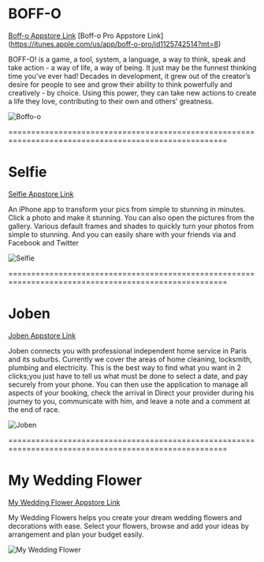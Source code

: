 # BOFF-O
[Boff-o Appstore Link](https://itunes.apple.com/us/app/boff-o/id1125696044?mt=8)
[Boff-o Pro Appstore Link] (https://itunes.apple.com/us/app/boff-o-pro/id1125742514?mt=8)

BOFF-O! is a game, a tool, system, a language, a way to think, speak and take action - a way of life, a way of being. It just may be the funnest thinking time you’ve ever had! Decades in development, it grew out of the creator’s desire for people to see and grow their ability to think powerfully and creatively - by choice. Using this power, they can take new actions to create a life they love, contributing to their own and others’ greatness.

![Boffo-o](http://a4.mzstatic.com/us/r30/Purple30/v4/77/fe/3f/77fe3ff6-0bc9-e303-3270-d2100d3f1280/screen322x572.jpeg)

======================================================================================================

# Selfie
[Selfie Appstore Link](https://itunes.apple.com/us/app/selfie-beauty-photo-editor/id781409730?mt=8)

An iPhone app to transform your pics from simple to stunning in minutes. Click a photo and make it stunning. You can also open the pictures from the gallery. Various default frames and shades to quickly turn your photos from simple to stunning. And you can easily share with your friends via and Facebook and Twitter

![Selfie](http://a2.mzstatic.com/us/r30/Purple6/v4/ac/b8/84/acb884fd-72eb-ed8d-ba9d-541a718be503/screen322x572.jpeg)

======================================================================================================

# Joben
[Joben Appstore Link](https://itunes.apple.com/us/app/joben/id1013010587?mt=8)

Joben connects you with professional independent home service in Paris and its suburbs. Currently we cover the areas of home cleaning, locksmith, plumbing and electricity. This is the best way to find what you want in 2 clicks;you just have to tell us what must be done to select a date, and pay securely from your phone. You can then use the application to manage all aspects of your booking, check the arrival in Direct your provider during his journey to you, communicate with him, and leave a note and a comment at the end of race.

![Joben](http://a3.mzstatic.com/us/r30/Purple30/v4/7e/0d/7a/7e0d7a70-92c3-d5d4-9e8f-e8f663d99dc2/screen322x572.jpeg)

======================================================================================================



# My Wedding Flower
[My Wedding Flower Appstore Link](https://itunes.apple.com/us/app/my-wedding-flowers/id961352079?mt=8)

My Wedding Flowers helps you create your dream wedding flowers and decorations with ease. Select your flowers, browse and add your ideas by arrangement and plan your budget easily.

![My Wedding Flower](http://a4.mzstatic.com/us/r30/Purple69/v4/0e/ce/97/0ece9716-1a92-32e1-2280-4dd1864aa75a/screen322x572.jpeg)

